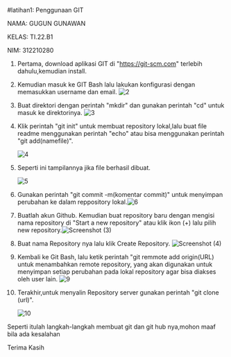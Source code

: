 #latihan1: Penggunaan GIT

NAMA: GUGUN GUNAWAN

KELAS: TI.22.B1

NIM: 312210280

1. Pertama, download aplikasi GIT di "https://git-scm.com" terlebih dahulu,kemudian install.

2. Kemudian masuk ke GIT Bash lalu lakukan konfigurasi dengan memasukkan username dan email.
![2](https://user-images.githubusercontent.com/115972485/196108857-c52b5b95-6d0b-40c0-963d-63fa6d0f083d.png)

3. Buat direktori dengan perintah "mkdir" dan gunakan perintah "cd" untuk masuk ke direktorinya.
![3](https://user-images.githubusercontent.com/115972485/196109527-a0f1c70c-c504-4c7f-a417-fd7dd9cae0b9.png)

4. Klik perintah "git init" untuk membuat repository lokal,lalu buat file readme menggunakan perintah "echo" atau bisa menggunakan perintah "git add(namefile)".

    ![4](https://user-images.githubusercontent.com/115972485/196113830-ec2c0d3f-23ad-410d-bbd0-845e4abddc16.png)

5. Seperti ini tampilannya jika file berhasil dibuat.

   ![5](https://user-images.githubusercontent.com/115972485/196110917-83541466-efd4-4b36-9caa-945680f12792.png)

6. Gunakan perintah "git commit -m(komentar commit)" untuk menyimpan perubahan ke dalam reppository lokal.![6](https://user-images.githubusercontent.com/115972485/196111967-04873db4-e85c-450f-9f40-f097f7da4506.png)

7. Buatlah akun Github. Kemudian buat repository baru dengan mengisi nama repository di "Start a new repository" atau klik ikon (+) lalu pilih new repository.![Screenshot (3)](https://user-images.githubusercontent.com/115972485/196113099-71fc50b9-2c28-4193-8395-86c3cd1f0e23.png)

8. Buat nama Repository nya lalu klik Create Repository.
![Screenshot (4)](https://user-images.githubusercontent.com/115972485/196114073-ce557f69-70a2-465c-9f49-118fa8b3ea6d.png)

9. Kembali ke Git Bash, lalu ketik perintah "git remmote add origin(URL) untuk menambahkan remote repository, yang akan digunakan untuk menyimpan setiap perubahan pada lokal repository agar bisa diakses oleh user lain.
![9](https://user-images.githubusercontent.com/115972485/196114960-f7cb3966-86f0-426c-b3ca-c838c2c4f65b.PNG)

10. Terakhir,untuk menyalin Repository server gunakan perintah "git clone (url)".

     ![10](https://user-images.githubusercontent.com/115972485/196115458-642cf90b-44e5-49e9-aa8c-7943e232bbf3.PNG)
     
Seperti itulah langkah-langkah membuat git dan git hub nya,mohon maaf bila ada kesalahan

Terima Kasih
